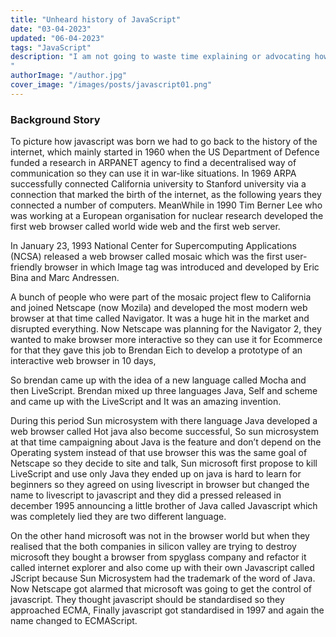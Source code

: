 ```yaml
---
title: "Unheard history of JavaScript"
date: "03-04-2023"
updated: "06-04-2023"
tags: "JavaScript"
description: "I am not going to waste time explaining or advocating how popular JavaScript is as of the current date, 03-04-2023. In this blog, we will explore the history of JavaScript, which has been neglected by most, making it an unheard-of history of JavaScript. I will cover what was happening before the birth of JS, the circumstances at that time, and what happened to JavaScript after its development.
"
authorImage: "/author.jpg"
cover_image: "/images/posts/javascript01.png"
---
```


### Background Story

To picture how javascript was born we had to go back to the history of the internet, which mainly started in 1960 when the US Department of Defence funded a research in ARPANET agency to find a decentralised way of communication so they can use it in war-like situations. In 1969 ARPA successfully connected California university to Stanford university via a connection that marked the birth of the internet, as the following years they connected a number of computers. MeanWhile in 1990 Tim Berner Lee who was working at a European organisation for nuclear research developed the first web browser called world wide web and the first web server.

In January 23, 1993 National Center for Supercomputing Applications (NCSA) released a web browser called mosaic which was the first user-friendly browser in which Image tag was introduced and developed by Eric Bina and Marc Andressen.

A bunch of people who were part of the mosaic project flew to California and joined Netscape (now Mozila) and developed the most modern web browser at that time called Navigator. It was a huge hit in the market and disrupted everything. Now Netscape was planning for the Navigator 2, they wanted to make browser more interactive so they can use it for Ecommerce for that they gave this job to Brendan Eich to develop a prototype of an interactive web browser in 10 days,

So brendan came up with the idea of a new language called Mocha and then LiveScript. Brendan mixed up three languages Java, Self and scheme and came up with the LiveScript and It was an amazing invention.

During this period Sun microsystem with there language Java developed a web browser called Hot java also become successful, So sun microsystem at that time campaigning about Java is the feature and don’t depend on the Operating system instead of that use browser this was the same goal of Netscape so they decide to site and talk, Sun microsoft first propose to kill LiveScript and use only Java they ended up on java is hard to learn for beginners so they agreed on using livescript in browser but changed the name to livescript to javascript and they did a pressed released in december 1995 announcing a little brother of Java called Javascript which was completely lied they are two different language.

On the other hand microsoft was not in the browser world but when they realised that the both companies in silicon valley are trying to destroy microsoft they bought a browser from spyglass company and refactor it called internet explorer and also come up with their own Javascript called JScript because Sun Microsystem had the trademark of the word of Java.
Now Netscape got alarmed that microsoft was going to get the control of javascript. They thought javascript should be standardised so they approached ECMA, Finally javascript got standardised in 1997 and again the name changed to ECMAScript.

